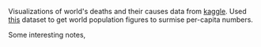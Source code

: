 Visualizations of world's deaths and their causes data from [kaggle](https://www.kaggle.com/datasets/madhurpant/world-deaths-and-causes-1990-2019).
Used [this](https://www.kaggle.com/datasets/iamsouravbanerjee/world-population-dataset) dataset to get world population figures to surmise per-capita numbers.

Some interesting notes, 

